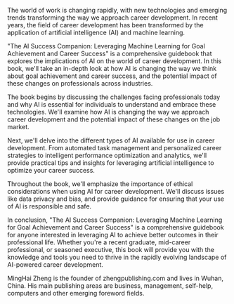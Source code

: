 
The world of work is changing rapidly, with new technologies and emerging trends transforming the way we approach career development. In recent years, the field of career development has been transformed by the application of artificial intelligence (AI) and machine learning.

"The AI Success Companion: Leveraging Machine Learning for Goal Achievement and Career Success" is a comprehensive guidebook that explores the implications of AI on the world of career development. In this book, we'll take an in-depth look at how AI is changing the way we think about goal achievement and career success, and the potential impact of these changes on professionals across industries.

The book begins by discussing the challenges facing professionals today and why AI is essential for individuals to understand and embrace these technologies. We'll examine how AI is changing the way we approach career development and the potential impact of these changes on the job market.

Next, we'll delve into the different types of AI available for use in career development. From automated task management and personalized career strategies to intelligent performance optimization and analytics, we'll provide practical tips and insights for leveraging artificial intelligence to optimize your career success.

Throughout the book, we'll emphasize the importance of ethical considerations when using AI for career development. We'll discuss issues like data privacy and bias, and provide guidance for ensuring that your use of AI is responsible and safe.

In conclusion, "The AI Success Companion: Leveraging Machine Learning for Goal Achievement and Career Success" is a comprehensive guidebook for anyone interested in leveraging AI to achieve better outcomes in their professional life. Whether you're a recent graduate, mid-career professional, or seasoned executive, this book will provide you with the knowledge and tools you need to thrive in the rapidly evolving landscape of AI-powered career development.

MingHai Zheng is the founder of zhengpublishing.com and lives in Wuhan, China. His main publishing areas are business, management, self-help, computers and other emerging foreword fields.
